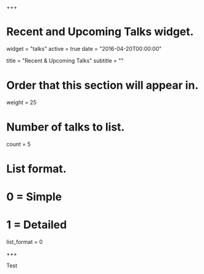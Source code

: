 +++
# Recent and Upcoming Talks widget.
widget = "talks"
active = true
date = "2016-04-20T00:00:00"

title = "Recent & Upcoming Talks"
subtitle = ""

# Order that this section will appear in.
weight = 25

# Number of talks to list.
count = 5

# List format.
#   0 = Simple
#   1 = Detailed
list_format = 0

+++

Test
